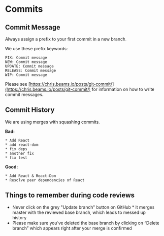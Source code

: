 # Commits

## Commit Message
Always assign a prefix to your first commit in a new branch.

We use these prefix keywords:
```
FIX: Commit message
NEW: Commit message
UPDATE: Commit message
RELEASE: Commit message
WIP: Commit message
```

Please see [https://chris.beams.io/posts/git-commit/](https://chris.beams.io/posts/git-commit/) for information on how to write commit messages.

## Commit History
We are using merges with squashing commits.

**Bad:**
```
* Add React
* add react-dom
* fix deps
* another fix
* fix test
```

**Good:**
```
* Add React & React-Dom
* Resolve peer dependencies of React
```


## Things to remember during code reviews
* Never click on the grey "Update branch" button on GitHub * it merges master with the reviewed base branch, which leads to messed up history
* Please make sure you’ve deleted the base branch by clicking on “Delete branch” which appears right after your merge is confirmed
